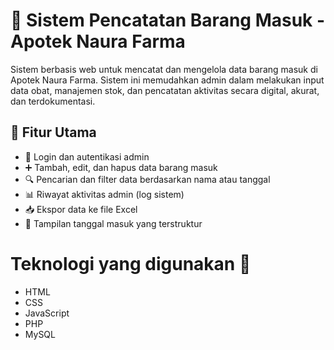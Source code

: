 # 💊 Sistem Pencatatan Barang Masuk - Apotek Naura Farma
Sistem berbasis web untuk mencatat dan mengelola data barang masuk di Apotek Naura Farma. Sistem ini memudahkan admin dalam melakukan input data obat, manajemen stok, dan pencatatan aktivitas secara digital, akurat, dan terdokumentasi.
## 📌 Fitur Utama
<ul>
  <li>🔐 Login dan autentikasi admin</li>
  <li>➕ Tambah, edit, dan hapus data barang masuk</li>
  <li>🔍 Pencarian dan filter data berdasarkan nama atau tanggal</li>
  <li>📊 Riwayat aktivitas admin (log sistem)</li>
  <li>📥 Ekspor data ke file Excel</li>
  <li>📆 Tampilan tanggal masuk yang terstruktur</li>
</ul>

# Teknologi yang digunakan 🔧
<ul>
  <li>HTML</li>
  <li>CSS</li>
  <li>JavaScript</li>
  <li>PHP</li>
  <li>MySQL</li>
</ul>
